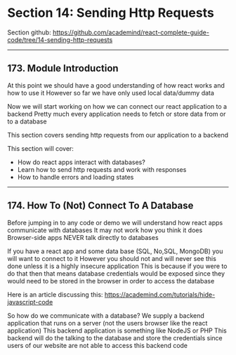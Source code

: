 # Section 14: Sending Http Requests
Section github: https://github.com/academind/react-complete-guide-code/tree/14-sending-http-requests
___
## 173. Module Introduction
At this point we should have a good understanding of how react works and how to use it
However so far we have only used local data/dummy data

Now we will start working on how we can connect our react application to a backend
Pretty much every application needs to fetch or store data from or to a database

This section covers sending http requests from our application to a backend

This section will cover:
- How do react apps interact with databases?
- Learn how to send http requests and work with responses
- How to handle errors and loading states




___
## 174. How To (Not) Connect To A Database
Before jumping in to any code or demo we will understand how react apps communicate with databases
It may not work how you think it does
Browser-side apps NEVER talk directly to databases

If you have a react app and some data base (SQL, No,SQL, MongoDB) you will want to connect to it
However you should not and will never see this done unless it is a highly insecure application
This is because if you were to do that then that means database credentials would be exposed since they would need to be stored in the browser in order to access the database

Here is an article discussing this: https://academind.com/tutorials/hide-javascript-code

So how do we communicate with a database?
We supply a backend application that runs on a server (not the users browser like the react application)
This backend application is something like NodeJS or PHP
This backend will do the talking to the database and store the credentials since users of our website are not able to access this backend code